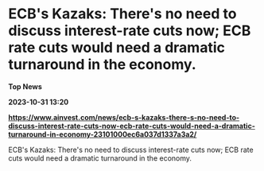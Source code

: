 # ECB's Kazaks: There's no need to discuss interest-rate cuts now; ECB rate cuts would need a dramatic turnaround in the economy.
**Top News**

**2023-10-31 13:20**

**https://www.ainvest.com/news/ecb-s-kazaks-there-s-no-need-to-discuss-interest-rate-cuts-now-ecb-rate-cuts-would-need-a-dramatic-turnaround-in-economy-23101000ec6a037d1337a3a2/**

ECB's Kazaks: There's no need to discuss interest-rate cuts now; ECB rate cuts would need a dramatic turnaround in the economy.